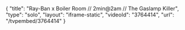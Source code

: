 {
    "title": "Ray-Ban x Boiler Room \/\/ 2min@2am \/\/ The Gaslamp Killer",
    "type": "solo",
    "layout": "iframe-static",
    "videoId": "3764414",
    "url": "\/tvpembed\/3764414"
}
